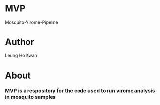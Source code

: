 # MVP
Mosquito-Virome-Pipeline
# Author
Leung Ho Kwan

# About
### MVP is a respository for the code used to run virome analysis in mosquito samples
